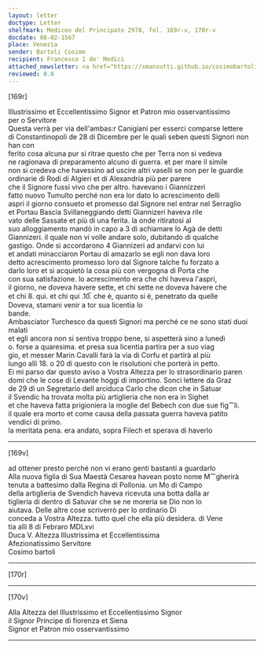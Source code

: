 ```yaml
---
layout: letter
doctype: Letter
shelfmark: Mediceo del Principato 2978, fol. 169r-v, 170r-v
docdate: 08-02-1567
place: Venezia
sender: Bartoli Cosimo
recipient: Francesco I de' Medici
attached_newsletter: <a href="https://smansutti.github.io/cosimobartoli/texts/3079_157,3079_159/">3079_157,3079_159</a>
reviewed: 0.0
---
```


[169r]  
  
  
Illustrissimo et Eccellentissimo Signor et Patron mio osservantissimo  
per o Servitore  
Questa verrà per via dell'ambas:r Canigiani per esserci comparse lettere  
di Constantinopoli de 28 di Dicembre per le quali seben questi Signori non han con  
ferito cosa alcuna pur si ritrae questo che per Terra non si vedeva  
ne ragionava di preparamento alcuno di guerra. et per mare il simile  
non si credeva che havessino ad uscire altri vaselli se non per le guardie  
ordinarie di Rodi di Algieri et di Alexandria più per parere  
che il Signore fussi vivo che per altro. havevano i Giannizzeri  
fatto nuovo Tumulto perché non era lor dato lo acrescimento delli  
aspri il giorno consueto et promesso dal Signore nel entrar nel Serraglio  
et Portau Bascia Svillaneggiando detti Giannizeri haveva rile  
vato delle Sassate et più di una ferita. la onde ritiratosi al  
suo alloggiamento mandò in capo a 3 dì achiamare lo Agà de detti  
Giannizeri. il quale non vi volle andare solo, dubitando di qualche  
gastigo. Onde si accordarono 4 Giannizeri ad andarvi con lui  
et andati minacciaron Portau di amazarlo se egli non dava loro  
detto acrescimento promesso loro dal Signore talche fu forzato a  
darlo loro et si acquietò la cosa più con vergogna di Porta che  
con sua satisfazione. lo acrescimento era che chi haveva l'aspri,  
il giorno, ne doveva havere sette, et chi sette ne doveva havere che  
et chi 8. qui. et chi qui .10̅. che è, quanto si è, penetrato da quelle  
Doveva, stamani venir a tor sua licentia lo  
bande.  
Ambasciator Turchesco da questi Signori ma perché ce ne sono stati duoi malati  
et egli ancora non si sentiva troppo bene, si aspetterà sino a lunedì  
o. forse a quaresima. et presa sua licentia partira per a suo viag  
gio, et messer Marin Cavalli farà la via di Corfu et partirà al più  
lungo alli 18. o 20 di questo con le risolutioni che porterà in petto.  
Ei mi parso dar questo aviso a Vostra Altezza per lo strasordinario paren  
domi che le cose di Levante hoggi di importino. Sonci lettere da Graz  
de 29 di un Segretario dell arciduca Carlo che dicon che in Satuar  
il Svendic ha trovata molta più artiglieria che non era in Sighet  
et che haveva fatta prigioniera la moglie del Bebech con due sue fig⁀li.  
il quale era morto et come causa della passata guerra haveva patito  
vendici di primo.  
la meritata pena. era andato, sopra Filech et sperava di haverlo  
  
---  

[169v]  
  
  
ad ottener presto perché non vi erano genti bastanti a guardarlo  
Alla nuova figlia di Sua Maestà Cesarea havean posto nome M⁀gherirà  
tenuta a battesimo dalla Regina di Pollonia. un Mo di Campo  
della artiglieria de Svendich haveva ricevuta una botta dalla ar  
tiglieria di dentro di Satuvar che se ne moreria se Dio non lo  
aiutava. Delle altre cose scriverrò per lo ordinario Di  
conceda a Vostra Altezza. tutto quel che ella più desidera. di Vene  
tia alli 8 di Febraro MDLxvi  
Duca V. Altezza Illustrissima et Eccellentissima  
Afezionatissimo Servitore  
Cosimo bartoli  
  
---  

[170r]  
  
  
  
---  

[170v]  
  
  
Alla Altezza del Illustrissimo et Eccellentissimo Signor  
il Signor Principe di fiorenza et Siena  
Signor et Patron mio osservantissimo  
  
---  


